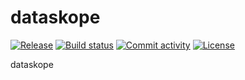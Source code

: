 # dataskope

[![Release](https://img.shields.io/github/v/release/dexhorthy/dataskope)](https://img.shields.io/github/v/release/dexhorthy/dataskope)
[![Build status](https://img.shields.io/github/actions/workflow/status/dexhorthy/dataskope/main.yml?branch=main)](https://github.com/dexhorthy/dataskope/actions/workflows/main.yml?query=branch%3Amain)
[![Commit activity](https://img.shields.io/github/commit-activity/m/dexhorthy/dataskope)](https://img.shields.io/github/commit-activity/m/dexhorthy/dataskope)
[![License](https://img.shields.io/github/license/dexhorthy/dataskope)](https://img.shields.io/github/license/dexhorthy/dataskope)

dataskope
